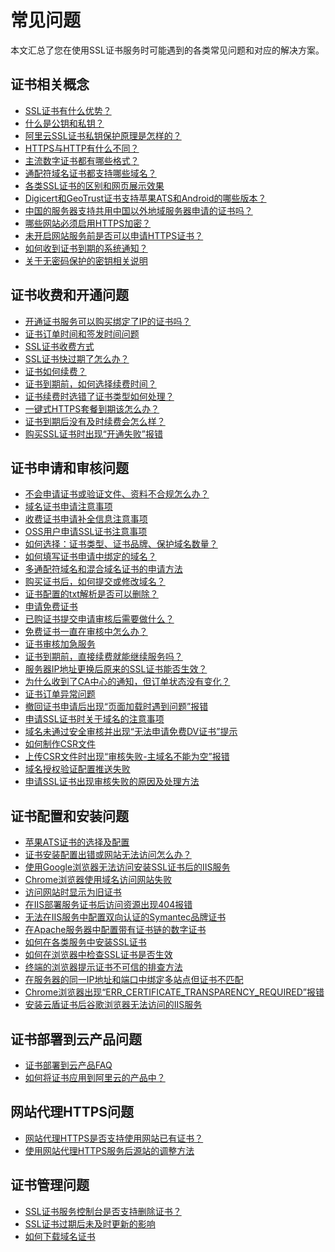 # 常见问题

本文汇总了您在使用SSL证书服务时可能遇到的各类常见问题和对应的解决方案。

## 证书相关概念

-   [SSL证书有什么优势？](/cn.zh-CN/产品简介/常见问题/SSL证书有什么优势？.md)
-   [什么是公钥和私钥？](/cn.zh-CN/产品简介/常见问题/什么是公钥和私钥？.md)
-   [阿里云SSL证书私钥保护原理是怎样的？](/cn.zh-CN/产品简介/常见问题/阿里云SSL证书私钥保护原理是怎样的？.md)
-   [HTTPS与HTTP有什么不同？](/cn.zh-CN/产品简介/常见问题/HTTPS与HTTP有什么不同？.md)
-   [主流数字证书都有哪些格式？](/cn.zh-CN/产品简介/常见问题/主流数字证书都有哪些格式？.md)
-   [通配符域名证书都支持哪些域名？](/cn.zh-CN/产品简介/常见问题/通配符域名证书都支持哪些域名？.md)
-   [各类SSL证书的区别和网页展示效果](/cn.zh-CN/产品简介/常见问题/各类SSL证书的区别和网页展示效果.md)
-   [Digicert和GeoTrust证书支持苹果ATS和Android的哪些版本？](/cn.zh-CN/产品简介/常见问题/Digicert和GeoTrust证书支持苹果ATS和Android的哪些版本？.md)
-   [中国的服务器支持共用中国以外地域服务器申请的证书吗？](/cn.zh-CN/产品简介/常见问题/中国的服务器支持共用中国以外地域服务器申请的证书吗？.md)
-   [哪些网站必须启用HTTPS加密？](/cn.zh-CN/产品简介/常见问题/哪些网站必须启用HTTPS加密？.md)
-   [未开启网站服务前是否可以申请HTTPS证书？](/cn.zh-CN/产品简介/常见问题/未开启网站服务前是否可以申请HTTPS证书？.md)
-   [如何收到证书到期的系统通知？](/cn.zh-CN/产品简介/常见问题/如何收到证书到期的系统通知？.md)
-   [关于无密码保护的密钥相关说明](https://help.aliyun.com/knowledge_detail/42217.html)

## 证书收费和开通问题

-   [开通证书服务可以购买绑定了IP的证书吗？](/cn.zh-CN/产品计费/常见问题/开通证书服务可以购买绑定了IP的证书吗？.md)
-   [证书订单时间和签发时间问题](/cn.zh-CN/产品计费/常见问题/证书订单时间和签发时间问题.md)
-   [SSL证书收费方式](/cn.zh-CN/产品计费/常见问题/SSL证书收费方式.md)
-   [SSL证书快过期了怎么办？]()
-   [证书如何续费？]()
-   [证书到期前，如何选择续费时间？]()
-   [证书续费时选错了证书类型如何处理？]()
-   [一键式HTTPS套餐到期该怎么办？]()
-   [证书到期后没有及时续费会怎么样？]()
-   [购买SSL证书时出现“开通失败”报错](https://help.aliyun.com/knowledge_detail/48431.html)

## 证书申请和审核问题

-   [不会申请证书或验证文件、资料不合规怎么办？](/cn.zh-CN/证书申请/常见问题/不会申请证书或验证文件、资料不合规怎么办？.md)
-   [域名证书申请注意事项](/cn.zh-CN/证书申请/常见问题/域名证书申请注意事项.md)
-   [收费证书申请补全信息注意事项](/cn.zh-CN/证书申请/常见问题/收费证书申请补全信息注意事项.md)
-   [OSS用户申请SSL证书注意事项](/cn.zh-CN/证书申请/常见问题/OSS用户申请SSL证书注意事项.md)
-   [如何选择：证书类型、证书品牌、保护域名数量？](/cn.zh-CN/证书申请/常见问题/如何选择：证书类型、证书品牌、保护域名数量？.md)
-   [如何填写证书申请中绑定的域名？](/cn.zh-CN/证书申请/常见问题/如何填写证书申请中绑定的域名？.md)
-   [多通配符域名和混合域名证书的申请方法](/cn.zh-CN/证书申请/常见问题/多通配符域名和混合域名证书的申请方法.md)
-   [购买证书后，如何提交或修改域名？](/cn.zh-CN/证书申请/常见问题/购买证书后，如何提交或修改域名？.md)
-   [证书配置的txt解析是否可以删除？](/cn.zh-CN/证书申请/常见问题/证书配置的txt解析是否可以删除？.md)
-   [申请免费证书](/cn.zh-CN/证书申请/常见问题/申请免费证书.md)
-   [已购证书提交申请审核后需要做什么？](/cn.zh-CN/证书申请/常见问题/已购证书提交申请审核后需要做什么？.md)
-   [免费证书一直在审核中怎么办？](/cn.zh-CN/证书申请/常见问题/免费证书一直在审核中怎么办？.md)
-   [证书审核加急服务](/cn.zh-CN/证书申请/常见问题/证书审核加急服务.md)
-   [证书到期前，直接续费就能继续服务吗？]()
-   [服务器IP地址更换后原来的SSL证书能否生效？](/cn.zh-CN/证书申请/常见问题/服务器IP地址更换后原来的SSL证书能否生效？.md)
-   [为什么收到了CA中心的通知，但订单状态没有变化？](/cn.zh-CN/证书申请/常见问题/为什么收到了CA中心的通知，但订单状态没有变化？.md)
-   [证书订单异常问题](/cn.zh-CN/证书申请/常见问题/证书订单异常问题.md)
-   [撤回证书申请后出现“页面加载时遇到问题”报错](https://help.aliyun.com/knowledge_detail/131944.html)
-   [申请SSL证书时关于域名的注意事项](https://help.aliyun.com/knowledge_detail/42223.html)
-   [域名未通过安全审核并出现“无法申请免费DV证书”提示](https://help.aliyun.com/knowledge_detail/47996.html)
-   [如何制作CSR文件](https://help.aliyun.com/knowledge_detail/42218.html)
-   [上传CSR文件时出现“审核失败-主域名不能为空”报错](https://help.aliyun.com/knowledge_detail/48025.html)
-   [域名授权验证配置推送失败](https://help.aliyun.com/knowledge_detail/48058.html)
-   [申请SSL证书出现审核失败的原因及处理方法](https://help.aliyun.com/knowledge_detail/48720.html)

## 证书配置和安装问题

-   [苹果ATS证书的选择及配置](/cn.zh-CN/证书安装/常见问题/苹果ATS证书的选择及配置.md)
-   [证书安装配置出错或网站无法访问怎么办？](/cn.zh-CN/证书安装/常见问题/证书安装配置出错或网站无法访问怎么办？.md)
-   [使用Google浏览器无法访问安装SSL证书后的IIS服务](https://help.aliyun.com/knowledge_detail/108049.html)
-   [Chrome浏览器使用域名访问网站失败](https://help.aliyun.com/knowledge_detail/131811.html)
-   [访问网站时显示为旧证书](https://help.aliyun.com/knowledge_detail/131816.html)
-   [在IIS部署服务证书后访问资源出现404报错](https://help.aliyun.com/knowledge_detail/132049.html)
-   [无法在IIS服务中配置双向认证的Symantec品牌证书](https://help.aliyun.com/knowledge_detail/132225.html)
-   [在Apache服务器中配置带有证书链的数字证书](https://help.aliyun.com/knowledge_detail/42215.html)
-   [如何在各类服务中安装SSL证书](https://help.aliyun.com/knowledge_detail/44596.html)
-   [如何在浏览器中检查SSL证书是否生效](https://help.aliyun.com/knowledge_detail/42226.html)
-   [终端的浏览器提示证书不可信的排查方法](https://help.aliyun.com/knowledge_detail/48023.html)
-   [在服务器的同一IP地址和端口中绑定多站点但证书不匹配](https://help.aliyun.com/knowledge_detail/48032.html)
-   [Chrome浏览器出现“ERR\_CERTIFICATE\_TRANSPARENCY\_REQUIRED”报错](https://help.aliyun.com/knowledge_detail/48963.html)
-   [安装云盾证书后谷歌浏览器无法访问的IIS服务](https://help.aliyun.com/knowledge_detail/74807.html)

## 证书部署到云产品问题

-   [证书部署到云产品FAQ](/cn.zh-CN/证书安装/常见问题/证书部署到云产品FAQ.md)
-   [如何将证书应用到阿里云的产品中？](/cn.zh-CN/证书安装/常见问题/如何将证书应用到阿里云的产品中？.md)

## 网站代理HTTPS问题

-   [网站代理HTTPS是否支持使用网站已有证书？](/cn.zh-CN/网站代理HTTPS/网站代理HTTPS是否支持使用网站已有证书？.md)
-   [使用网站代理HTTPS服务后源站的调整方法](https://help.aliyun.com/knowledge_detail/127154.html)

## 证书管理问题

-   [SSL证书服务控制台是否支持删除证书？](/cn.zh-CN/证书吊销与删除/常见问题/SSL证书服务控制台是否支持删除证书？.md)
-   [SSL证书过期后未及时更新的影响](https://help.aliyun.com/knowledge_detail/102854.html)
-   [如何下载域名证书](https://help.aliyun.com/knowledge_detail/119852.html)

